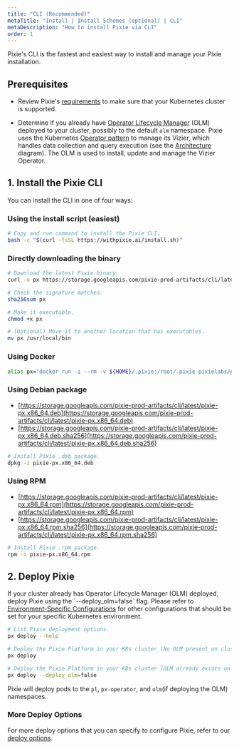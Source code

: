 ```yaml
---
title: "CLI (Recommended)"
metaTitle: "Install | Install Schemes (optional) | CLI"
metaDescription: "How to install Pixie via CLI"
order: 1
---
```


Pixie's CLI is the fastest and easiest way to install and manage your Pixie installation.

## Prerequisites

- Review Pixie's [requirements](/installing-pixie/requirements) to make sure that your Kubernetes cluster is supported.

- Determine if you already have [Operator Lifecycle Manager](https://docs.openshift.com/container-platform/4.5/operators/understanding/olm/olm-understanding-olm.html) (OLM) deployed to your cluster, possibly to the default `olm` namespace. Pixie uses the Kubernetes [Operator pattern](https://kubernetes.io/docs/concepts/extend-kubernetes/operator/) to manage its Vizier, which handles data collection and query execution (see the [Architecture](/about-pixie/what-is-pixie/#architecture) diagram). The OLM is used to install, update and manage the Vizier Operator.

## 1. Install the Pixie CLI

You can install the CLI in one of four ways:

### Using the install script (easiest)

``` bash
# Copy and run command to install the Pixie CLI.
bash -c "$(curl -fsSL https://withpixie.ai/install.sh)"
```

### Directly downloading the binary

``` bash
# Download the latest Pixie binary.
curl -o px https://storage.googleapis.com/pixie-prod-artifacts/cli/latest/cli_darwin_amd64

# Check the signature matches.
sha256sum px

# Make it executable.
chmod +x px

# (Optional) Move it to another location that has executables.
mv px /usr/local/bin
```

### Using Docker

``` bash
alias px="docker run -i --rm -v ${HOME}/.pixie:/root/.pixie pixielabs/px"
```

### Using Debian package

- [https://storage.googleapis.com/pixie-prod-artifacts/cli/latest/pixie-px.x86_64.deb](https://storage.googleapis.com/pixie-prod-artifacts/cli/latest/pixie-px.x86_64.deb)
- [https://storage.googleapis.com/pixie-prod-artifacts/cli/latest/pixie-px.x86_64.deb.sha256](https://storage.googleapis.com/pixie-prod-artifacts/cli/latest/pixie-px.x86_64.deb.sha256)

``` bash
# Install Pixie .deb package.
dpkg -i pixie-px.x86_64.deb
```

### Using RPM

- [https://storage.googleapis.com/pixie-prod-artifacts/cli/latest/pixie-px.x86_64.rpm](https://storage.googleapis.com/pixie-prod-artifacts/cli/latest/pixie-px.x86_64.rpm)
- [https://storage.googleapis.com/pixie-prod-artifacts/cli/latest/pixie-px.x86_64.rpm.sha256](https://storage.googleapis.com/pixie-prod-artifacts/cli/latest/pixie-px.x86_64.rpm.sha256)

``` bash
# Install Pixie .rpm package.
rpm -i pixie-px.x86_64.rpm
```

## 2. Deploy Pixie

<Alert variant="outlined" severity="info">
  If your cluster already has Operator Lifecycle Manager (OLM) deployed, deploy Pixie using the `--deploy_olm=false` flag.
</Alert>

<Alert variant="outlined" severity="info">
  Please refer to <a href="/reference/admin/environment-configs">Environment-Specific Configurations</a> for other configurations that should be set for your specific Kubernetes environment.
</Alert>

``` bash
# List Pixie deployment options.
px deploy --help

# Deploy the Pixie Platform in your K8s cluster (No OLM present on cluster).
px deploy

# Deploy the Pixie Platform in your K8s cluster (OLM already exists on cluster).
px deploy --deploy_olm=false
```

Pixie will deploy pods to the `pl`, `px-operator`, and `olm`(if deploying the OLM) namespaces.

### More Deploy Options

For more deploy options that you can specify to configure Pixie, refer to our [deploy options](/reference/admin/deploy-options).
